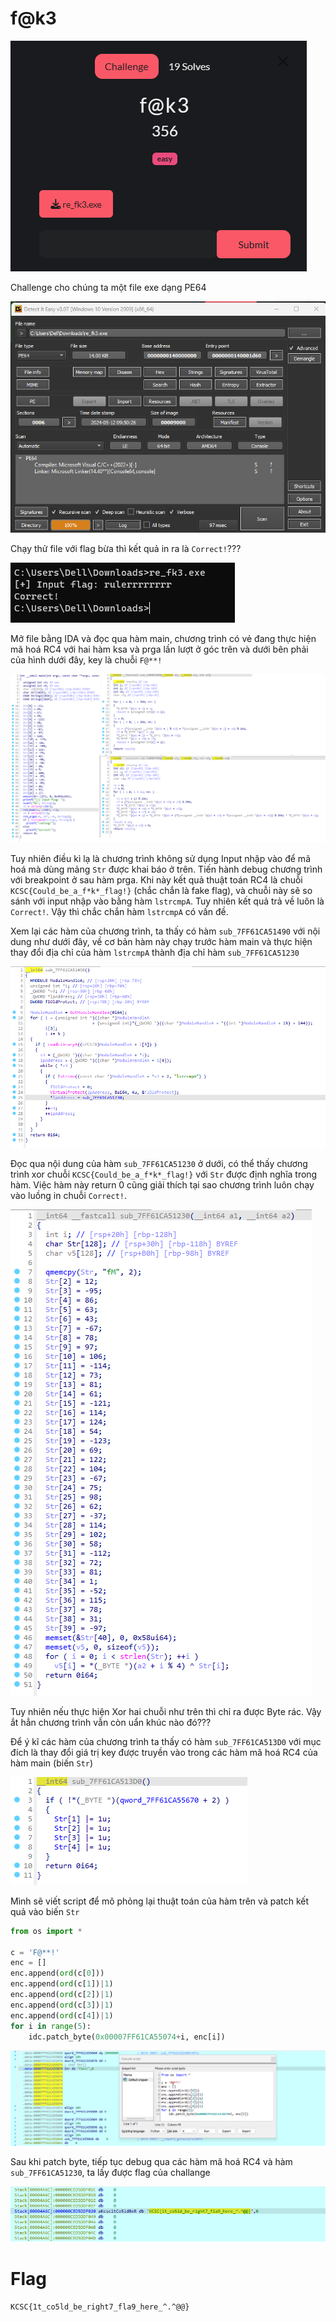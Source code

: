 # f@k3

![1](https://github.com/noobmannn/KCSC_CTF_2024/blob/23907bc7968930c0d424a884c73e17832a4c7c23/f%40k3/Img/1.png)

Challenge cho chúng ta một file exe dạng PE64

![2](https://github.com/noobmannn/KCSC_CTF_2024/blob/23907bc7968930c0d424a884c73e17832a4c7c23/f%40k3/Img/2.png)

Chạy thử file với flag bừa thì kết quả in ra là ``Correct!``???

![3](https://github.com/noobmannn/KCSC_CTF_2024/blob/23907bc7968930c0d424a884c73e17832a4c7c23/f%40k3/Img/3.png)

Mở file bằng IDA và đọc qua hàm main, chương trình có vẻ đang thực hiện mã hoá RC4 với hai hàm ksa và prga lần lượt ở góc trên và dưới bên phải của hình dưới đây, key là chuỗi ``F@**!``

![4](https://github.com/noobmannn/KCSC_CTF_2024/blob/23907bc7968930c0d424a884c73e17832a4c7c23/f%40k3/Img/4.png)

Tuy nhiên điều kì lạ là chương trình không sử dụng Input nhập vào để mã hoá mà dùng mảng ```Str``` được khai báo ở trên. Tiến hành debug chương trình với breakpoint ở sau hàm prga. Khi này kết quả thuật toán RC4 là chuỗi ``KCSC{Could_be_a_f*k*_flag!}`` (chắc chắn là fake flag), và chuỗi này sẽ so sánh với input nhập vào bằng hàm ``lstrcmpA``. Tuy nhiên kết quả trả về luôn là ``Correct!``. Vậy thì chắc chắn hàm ``lstrcmpA`` có vấn đề.

Xem lại các hàm của chương trình, ta thấy có hàm ``sub_7FF61CA51490`` với nội dung như dưới đây, về cơ bản hàm này chạy trước hàm main và thực hiện thay đổi địa chỉ của hàm ``lstrcmpA`` thành địa chỉ hàm ``sub_7FF61CA51230``

![5](https://github.com/noobmannn/KCSC_CTF_2024/blob/23907bc7968930c0d424a884c73e17832a4c7c23/f%40k3/Img/5.png)

Đọc qua nội dung của hàm ``sub_7FF61CA51230`` ở dưới, có thể thấy chương trình xor chuỗi ``KCSC{Could_be_a_f*k*_flag!}`` với ```Str``` được định nghĩa trong hàm. Việc hàm này return 0 cũng giải thích tại sao chương trình luôn chạy vào luồng in chuỗi ``Correct!``. 

![6](https://github.com/noobmannn/KCSC_CTF_2024/blob/23907bc7968930c0d424a884c73e17832a4c7c23/f%40k3/Img/6.png)

Tuy nhiên nếu thực hiện Xor hai chuỗi như trên thì chỉ ra được Byte rác. Vậy ắt hẳn chương trình vẫn còn uẩn khúc nào đó???

Để ý kĩ các hàm của chương trình ta thấy có hàm ``sub_7FF61CA513D0`` với mục đích là thay đổi giá trị key được truyền vào trong các hàm mã hoá RC4 của hàm main (biến ``Str``)

![7](https://github.com/noobmannn/KCSC_CTF_2024/blob/23907bc7968930c0d424a884c73e17832a4c7c23/f%40k3/Img/7.png)

Mình sẽ viết script để mô phỏng lại thuật toán của hàm trên và patch kết quả vào biến ``Str``

```python
from os import *

c = 'F@**!'
enc = []
enc.append(ord(c[0]))
enc.append(ord(c[1])|1)
enc.append(ord(c[2])|1)
enc.append(ord(c[3])|1)
enc.append(ord(c[4])|1)
for i in range(5):
    idc.patch_byte(0x00007FF61CA55074+i, enc[i])
```

![8](https://github.com/noobmannn/KCSC_CTF_2024/blob/23907bc7968930c0d424a884c73e17832a4c7c23/f%40k3/Img/8.png)

Sau khi patch byte, tiếp tục debug qua các hàm mã hoá RC4 và hàm ``sub_7FF61CA51230``, ta lấy được flag của challange

![9](https://github.com/noobmannn/KCSC_CTF_2024/blob/23907bc7968930c0d424a884c73e17832a4c7c23/f%40k3/Img/9.png)

# Flag

```KCSC{1t_co5ld_be_right7_fla9_here_^.^@@}```


